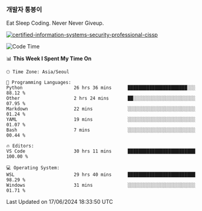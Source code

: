 ### 개발자 통붕이
Eat Sleep Coding.
Never Never Giveup.

[![certified-information-systems-security-professional-cissp](https://user-images.githubusercontent.com/44606727/157613689-acd84ec6-5f8f-4e79-89d9-a8d51f033634.png)](https://www.credly.com/badges/f394a010-85a0-450b-9136-8043af01d71c/public_url)

<!--START_SECTION:waka-->
![Code Time](http://img.shields.io/badge/Code%20Time-3%2C086%20hrs%2050%20mins-blue)

📊 **This Week I Spent My Time On** 

```text
🕑︎ Time Zone: Asia/Seoul

💬 Programming Languages: 
Python                   26 hrs 36 mins      ██████████████████████░░░   88.12 % 
Other                    2 hrs 24 mins       ██░░░░░░░░░░░░░░░░░░░░░░░   07.95 % 
Markdown                 22 mins             ░░░░░░░░░░░░░░░░░░░░░░░░░   01.24 % 
YAML                     19 mins             ░░░░░░░░░░░░░░░░░░░░░░░░░   01.07 % 
Bash                     7 mins              ░░░░░░░░░░░░░░░░░░░░░░░░░   00.44 % 

🔥 Editors: 
VS Code                  30 hrs 11 mins      █████████████████████████   100.00 % 

💻 Operating System: 
WSL                      29 hrs 40 mins      █████████████████████████   98.29 % 
Windows                  31 mins             ░░░░░░░░░░░░░░░░░░░░░░░░░   01.71 % 
```


 Last Updated on 17/06/2024 18:33:50 UTC
<!--END_SECTION:waka-->
